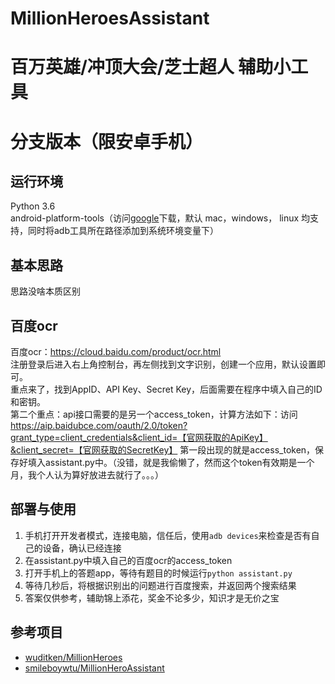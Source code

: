 # MillionHeroesAssistant

# 百万英雄/冲顶大会/芝士超人 辅助小工具
# 分支版本（限安卓手机）

## 运行环境
Python 3.6<br/>
android-platform-tools（访问[google](https://developer.android.google.cn/studio/releases/platform-tools.html)下载，默认 mac，windows， linux 均支持，同时将adb工具所在路径添加到系统环境变量下）


## 基本思路
思路没啥本质区别
## 百度ocr
百度ocr：https://cloud.baidu.com/product/ocr.html<br/>
注册登录后进入右上角控制台，再左侧找到文字识别，创建一个应用，默认设置即可。<br/>
重点来了，找到AppID、API Key、Secret Key，后面需要在程序中填入自己的ID和密钥。<br/>
第二个重点：api接口需要的是另一个access_token，计算方法如下：访问
https://aip.baidubce.com/oauth/2.0/token?grant_type=client_credentials&client_id=【官网获取的ApiKey】&client_secret=【官网获取的SecretKey】
第一段出现的就是access_token，保存好填入assistant.py中。（没错，就是我偷懒了，然而这个token有效期是一个月，我个人认为算好放进去就行了。。。）

## 部署与使用
1. 手机打开开发者模式，连接电脑，信任后，使用`adb devices`来检查是否有自己的设备，确认已经连接
2. 在assistant.py中填入自己的百度ocr的access_token
3. 打开手机上的答题app，等待有题目的时候运行`python assistant.py`
4. 等待几秒后，将根据识别出的问题进行百度搜索，并返回两个搜索结果
5. 答案仅供参考，辅助锦上添花，奖金不论多少，知识才是无价之宝


## 参考项目
- [wuditken/MillionHeroes](https://github.com/wuditken/MillionHeroes)
- [smileboywtu/MillionHeroAssistant](https://github.com/smileboywtu/MillionHeroAssistant)
